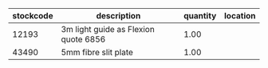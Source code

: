 |stockcode|description|quantity|location|
|---------|-----------|--------|--------|
|12193|3m light guide as Flexion quote 6856|1.00||
|43490|5mm fibre slit plate|1.00||
